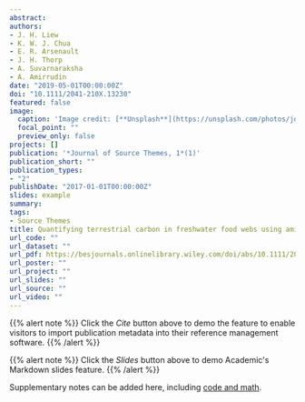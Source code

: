```yaml
---
abstract: 
authors:
- J. H. Liew
- K. W. J. Chua
- E. R. Arsenault
- J. H. Thorp
- A. Suvarnaraksha
- A. Amirrudin
date: "2019-05-01T00:00:00Z"
doi: "10.1111/2041‐210X.13230"
featured: false
image:
  caption: 'Image credit: [**Unsplash**](https://unsplash.com/photos/jdD8gXaTZsc)'
  focal_point: ""
  preview_only: false
projects: []
publication: '*Journal of Source Themes, 1*(1)'
publication_short: ""
publication_types:
- "2"
publishDate: "2017-01-01T00:00:00Z"
slides: example
summary: 
tags:
- Source Themes
title: Quantifying terrestrial carbon in freshwater food webs using amino acid isotope analysis--case study with an endemic cave fish
url_code: ""
url_dataset: ""
url_pdf: https://besjournals.onlinelibrary.wiley.com/doi/abs/10.1111/2041-210X.13230
url_poster: ""
url_project: ""
url_slides: ""
url_source: ""
url_video: ""
---
```


{{% alert note %}}
Click the *Cite* button above to demo the feature to enable visitors to import publication metadata into their reference management software.
{{% /alert %}}

{{% alert note %}}
Click the *Slides* button above to demo Academic's Markdown slides feature.
{{% /alert %}}

Supplementary notes can be added here, including [code and math](https://sourcethemes.com/academic/docs/writing-markdown-latex/).
